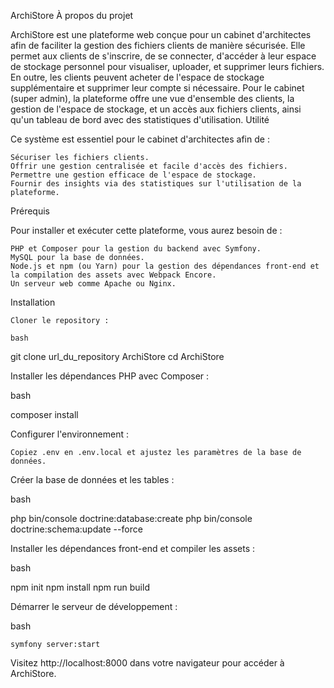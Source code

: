 ArchiStore
À propos du projet

ArchiStore est une plateforme web conçue pour un cabinet d'architectes afin de faciliter la gestion des fichiers clients de manière sécurisée. Elle permet aux clients de s'inscrire, de se connecter, d'accéder à leur espace de stockage personnel pour visualiser, uploader, et supprimer leurs fichiers. En outre, les clients peuvent acheter de l'espace de stockage supplémentaire et supprimer leur compte si nécessaire. Pour le cabinet (super admin), la plateforme offre une vue d'ensemble des clients, la gestion de l'espace de stockage, et un accès aux fichiers clients, ainsi qu'un tableau de bord avec des statistiques d'utilisation.
Utilité

Ce système est essentiel pour le cabinet d'architectes afin de :

    Sécuriser les fichiers clients.
    Offrir une gestion centralisée et facile d'accès des fichiers.
    Permettre une gestion efficace de l'espace de stockage.
    Fournir des insights via des statistiques sur l'utilisation de la plateforme.

Prérequis

Pour installer et exécuter cette plateforme, vous aurez besoin de :

    PHP et Composer pour la gestion du backend avec Symfony.
    MySQL pour la base de données.
    Node.js et npm (ou Yarn) pour la gestion des dépendances front-end et la compilation des assets avec Webpack Encore.
    Un serveur web comme Apache ou Nginx.

Installation

    Cloner le repository :

    bash

git clone url_du_repository ArchiStore
cd ArchiStore

Installer les dépendances PHP avec Composer :

bash

composer install

Configurer l'environnement :

    Copiez .env en .env.local et ajustez les paramètres de la base de données.

Créer la base de données et les tables :

bash

php bin/console doctrine:database:create
php bin/console doctrine:schema:update --force

Installer les dépendances front-end et compiler les assets :

bash

npm init
npm install
npm run build

Démarrer le serveur de développement :

bash

    symfony server:start

Visitez http://localhost:8000 dans votre navigateur pour accéder à ArchiStore.